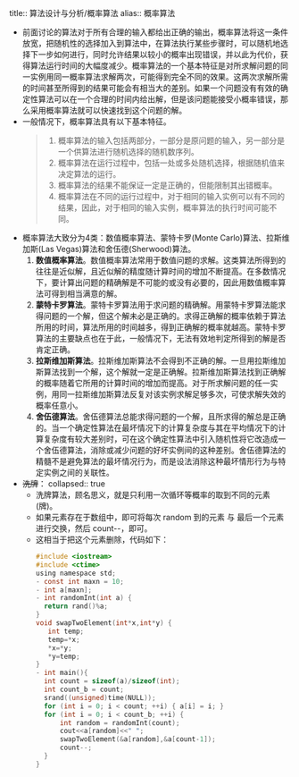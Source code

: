 title:: 算法设计与分析/概率算法
alias:: 概率算法

- 前面讨论的算法对于所有合理的输入都给出正确的输出，概率算法将这一条件放宽，把随机性的选择加入到算法中，在算法执行某些步骤时，可以随机地选择下一步如何进行，同时允许结果以较小的概率出现错误，并以此为代价，获得算法运行时间的大幅度减少。概率算法的一个基本特征是对所求解问题的同一实例用同一概率算法求解两次，可能得到完全不同的效果。这两次求解所需的时间甚至所得到的结果可能会有相当大的差别。如果一个问题没有有效的确定性算法可以在一个合理的时间内给出解，但是该问题能接受小概率错误，那么采用概率算法就可以快速找到这个问题的解。
- 一般情况下，概率算法具有以下基本特征。
  > 1. 概率算法的输入包括两部分，一部分是原问题的输入，另一部分是一个供算法进行随机选择的随机数序列。
  > 2. 概率算法在运行过程中，包括一处或多处随机选择，根据随机值来决定算法的运行。
  > 3. 概率算法的结果不能保证一定是正确的，但能限制其出错概率。
  > 4. 概率算法在不同的运行过程中，对于相同的输入实例可以有不同的结果，因此，对于相同的输入实例，概率算法的执行时间可能不同。
- 概率算法大致分为4类：数值概率算法、蒙特卡罗(Monte Carlo)算法、拉斯维加斯(Las Vegas)算法和舍伍德(Sherwood)算法。
  1. **数值概率算法**。数值概率算法常用于数值问题的求解。这类算法所得到的往往是近似解，且近似解的精度随计算时间的增加不断提高。在多数情况下，要计算出问题的精确解是不可能的或没有必要的，因此用数值概率算法可得到相当满意的解。
  2. **蒙特卡罗算法**。蒙特卡罗算法用于求问题的精确解。用蒙特卡罗算法能求得问题的一个解，但这个解未必是正确的。求得正确解的概率依赖于算法所用的时间，算法所用的时间越多，得到正确解的概率就越高。蒙特卡罗算法的主要缺点也在于此，一般情况下，无法有效地判定所得到的解是否肯定正确。
  3. **拉斯维加斯算法**。拉斯维加斯算法不会得到不正确的解。一旦用拉斯维加斯算法找到一个解，这个解就一定是正确解。拉斯维加斯算法找到正确解的概率随着它所用的计算时间的增加而提高。对于所求解问题的任一实例，用同一拉斯维加斯算法反复对该实例求解足够多次，可使求解失效的概率任意小。
  4. **舍伍德算法**。舍伍德算法总能求得问题的一个解，且所求得的解总是正确的。当一个确定性算法在最坏情况下的计算复杂度与其在平均情况下的计算复杂度有较大差别时，可在这个确定性算法中引入随机性将它改造成一个舍伍德算法，消除或减少问题的好坏实例间的这种差别。舍伍德算法的精髓不是避免算法的最坏情况行为，而是设法消除这种最坏情形行为与特定实例之间的关联性。
- ~~洗牌~~：
  collapsed:: true
	- 洗牌算法，顾名思义，就是只利用一次循环等概率的取到不同的元素(牌)。
	- 如果元素存在于数组中，即可将每次 random 到的元素 与 最后一个元素进行交换，然后 count--，即可。
	- 这相当于把这个元素删除，代码如下：
	  ```c
	  #include <iostream>
	  #include <ctime> 
	  using namespace std;
	  - const int maxn = 10;
	  - int a[maxn];
	  - int randomInt(int a) {
	    return rand()%a;
	  }
	  void swapTwoElement(int*x,int*y) {
	     int temp;
	     temp=*x;
	     *x=*y;
	     *y=temp;
	  }
	  - int main(){
	    int count = sizeof(a)/sizeof(int);
	    int count_b = count;
	    srand((unsigned)time(NULL));
	    for (int i = 0; i < count; ++i) { a[i] = i; }
	    for (int i = 0; i < count_b; ++i) {
	        int random = randomInt(count);
	        cout<<a[random]<<" ";
	        swapTwoElement(&a[random],&a[count-1]);
	        count--;
	    }
	  } 
	  ```